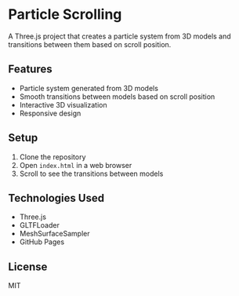 # Particle Scrolling

A Three.js project that creates a particle system from 3D models and transitions between them based on scroll position.

## Features

- Particle system generated from 3D models
- Smooth transitions between models based on scroll position
- Interactive 3D visualization
- Responsive design

## Setup

1. Clone the repository
2. Open `index.html` in a web browser
3. Scroll to see the transitions between models

## Technologies Used

- Three.js
- GLTFLoader
- MeshSurfaceSampler
- GitHub Pages

## License

MIT
